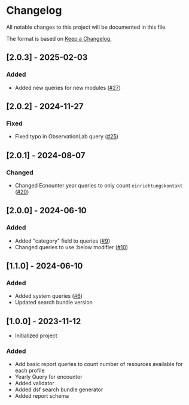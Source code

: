 # Changelog

All notable changes to this project will be documented in this file.

The format is based on [Keep a Changelog](https://keepachangelog.com/en/1.0.0/),


## [2.0.3] - 2025-02-03

### Added

- Added new queries for new modules ([#27](https://github.com/medizininformatik-initiative/kds-report/issues/27))


## [2.0.2] - 2024-11-27

### Fixed

- Fixed typo in ObservationLab query  ([#25](https://github.com/medizininformatik-initiative/kds-report/issues/25))


## [2.0.1] - 2024-08-07

### Changed

- Changed Ecnounter year queries to only count `einrichtungskontakt`  ([#20](https://github.com/medizininformatik-initiative/kds-report/issues/20))


## [2.0.0] - 2024-06-10

### Added

- Added "category" field to queries ([#9](https://github.com/medizininformatik-initiative/kds-report/issues/9))
- Changed queries to use :below modifier ([#10](https://github.com/medizininformatik-initiative/kds-report/issues/10))


## [1.1.0] - 2024-06-10

### Added

- Added system queries ([#6](https://github.com/medizininformatik-initiative/kds-report/issues/6))
- Updated search bundle version

## [1.0.0] - 2023-11-12

- Initialized project

### Added

- Add basic report queries to count number of resources available for each profile
- Yearly Query for encounter
- Added validator
- Added dsf search bundle generator
- Added report schema
